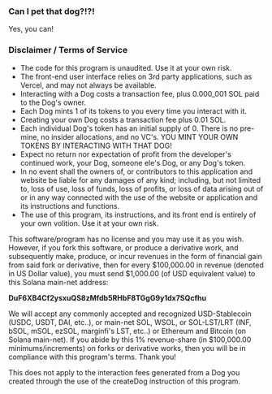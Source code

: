 ### Can I pet that dog?!?!

Yes, you can!

### Disclaimer / Terms of Service

- The code for this program is unaudited. Use it at your own risk.
- The front-end user interface relies on 3rd party applications, such as Vercel, and may not always be available.
- Interacting with a Dog costs a transaction fee, plus 0.000_001 SOL paid to the Dog's owner.
- Each Dog mints 1 of its tokens to you every time you interact with it.
- Creating your own Dog costs a transaction fee plus 0.01 SOL.
- Each individual Dog's token has an initial supply of 0. There is no pre-mine, no insider allocations, and no VC's. YOU MINT YOUR OWN TOKENS BY INTERACTING WITH THAT DOG!
- Expect no return nor expectation of profit from the developer's continued work, your Dog, someone ele's Dog, or any Dog's token.
- In no event shall the owners of, or contributors to this application
  and website be liable for any damages of any kind; including, but
  not limited to, loss of use, loss of funds, loss of profits, or loss
  of data arising out of or in any way connected with the use of the
  website or application and its instructions and functions.
- The use of this program, its instructions, and its front end is entirely of your own volition. Use it at your own risk.

This software/program has no license and you may use it as you wish. However, if you fork this software, or produce a derivative work, and subsequently make, produce, or incur revenues in the form of financial gain from said fork or derivative, then for every $100,000.00 in revenue (denoted in US Dollar value), you must send $1,000.00 (of USD equivalent value) to this Solana main-net address: 

**DuF6XB4Cf2ysxuQS8zMfdb5RHbF8TGgG9y1dx7SQcfhu**

We will accept any commonly accepted and recognized USD-Stablecoin (USDC, USDT, DAI, etc..), or main-net SOL, WSOL, or SOL-LST/LRT (INF, bSOL, mSOL, ezSOL, marginfi's LST, etc..) or Ethereum and Bitcoin (on Solana main-net). If you abide by this 1% revenue-share (in $100,000.00 minimums/increments) on forks or derivative works, then you will be in compliance with this program's terms. Thank you!

This does not apply to the interaction fees generated from a Dog you created through the use of the createDog instruction of this program.